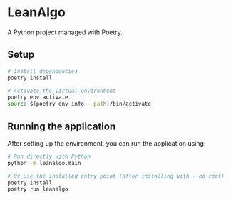 # LeanAlgo

A Python project managed with Poetry.

## Setup

```bash
# Install dependencies
poetry install

# Activate the virtual environment
poetry env activate
source $(poetry env info --path)/bin/activate
```

## Running the application

After setting up the environment, you can run the application using:

```bash
# Run directly with Python
python -m leanalgo.main

# Or use the installed entry point (after installing with --no-root)
poetry install
poetry run leanalgo
```
